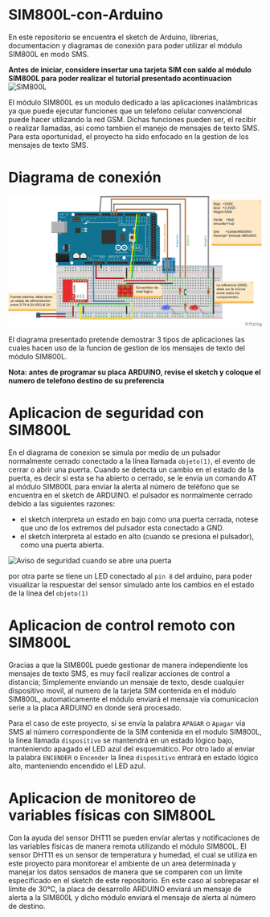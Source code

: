# SIM800L-con-Arduino
En este repositorio se encuentra el sketch de Arduino, librerias, documentacion y diagramas de conexión para poder utilizar el módulo SIM800L en modo SMS.

**Antes de iniciar, considere insertar una tarjeta SIM con saldo al módulo SIM800L para poder realizar el tutorial presentado acontinuacion**
![SIM800L](https://4.bp.blogspot.com/-UNZL0C_dAls/V_xTpl03-RI/AAAAAAAABJA/hmIwbw2N-msehKjWeSK5SYAPVbCZE4GZQCLcB/s1600/modulo-gsm-sim800l.jpg)

El módulo SIM800L es un modulo dedicado a las aplicaciones inalámbricas ya que puede ejecutar funciones que un telefono celular convencional puede hacer utilizando la red GSM. Dichas funciones pueden ser, el recibir o realizar llamadas, así como tambien el manejo de mensajes de texto SMS. 
Para esta oportunidad, el proyecto ha sido enfocado en la gestion de los mensajes de texto SMS.

# Diagrama de conexión
![alt text](https://raw.githubusercontent.com/SETISAEDU/SIM800L-con-Arduino/master/SIM800L_bb.jpg)

El diagrama presentado pretende demostrar 3 tipos de aplicaciones las cuales hacen uso de la funcion de gestion de los mensajes de texto del módulo SIM800L.

**Nota: antes de programar su placa ARDUINO, revise el sketch y coloque el numero de telefono destino de su preferencia**

# Aplicacion de seguridad con SIM800L
En el diagrama de conexion se simula por medio de un pulsador normalmente cerrado conectado a la línea llamada `objeto(1)`, el evento de cerrar o abrir una puerta. Cuando se detecta un cambio en el estado de la puerta, es decir si esta se ha abierto o cerrado, se le envía un comando AT al módulo SIM800L para enviar la alerta al número de teléfono que se encuentra en el sketch de ARDUINO.
el pulsador es normalmente cerrado debido a las siguientes razones:
- el sketch interpreta un estado en bajo como una puerta cerrada, notese que uno de los extremos del pulsador esta conectado a GND.
- el sketch interpreta al estado en alto (cuando se presiona el pulsador), como una puerta abierta.

![Aviso de seguridad cuando se abre una puerta](https://www.tecnoseguro.com/images/stories/General/Magnetico_en_Puerta.jpg)

por otra parte se tiene un LED conectado al `pin 8` del arduino, para poder visualizar la respuestar del sensor simulado ante los cambios en el estado de la linea del `objeto(1)`

# Aplicacion de control remoto con SIM800L
Gracias a que la SIM800L puede gestionar de manera independiente los mensajes de texto SMS, es muy facil realizar acciones de control a distancia; Simplemente enviando un mensaje de texto, desde cualquier dispositivo movil, al numero de la tarjeta SIM contenida en el módulo SIM800L, automaticamente el módulo enviará el mensaje via comunicacion serie a la placa ARDUINO en donde será procesado.

Para el caso de este proyecto, si se envía la palabra `APAGAR` o `Apagar` via SMS al número correspondiente de la SIM contenida en el modulo SIM800L, la linea llamada `dispositivo` se mantendrá en un estado lógico bajo, manteniendo apagado el LED azul del esquemático. Por otro lado al enviar la palabra `ENCENDER` o `Encender` la linea `dispositivo` entrará en estado lógico alto, manteniendo encendido el LED azul.

# Aplicacion de monitoreo de variables físicas con SIM800L
Con la ayuda del sensor DHT11 se pueden envíar alertas y notificaciones de las variables físicas de manera remota utilizando el módulo SIM800L.
El sensor DHT11 es un sensor de temperatura y humedad, el cual se utiliza en este proyecto para monitorear el ambiente de un area determinada y manejar los datos sensados de manera que se comparen con un límite específicado en el sketch de este repositorio.
En este caso al sobrepasar el límite de 30°C, la placa de desarrollo ARDUINO enviará un mensaje de alerta a la SIM800L y dicho módulo enviará el mensaje de alerta al número de destino.



